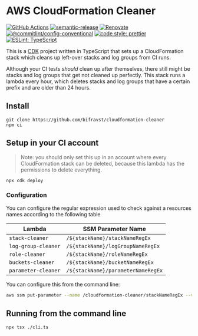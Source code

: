 # AWS CloudFormation Cleaner

[![GitHub Actions](https://github.com/bifravst/cloudformation-cleaner/workflows/Test%20and%20Release/badge.svg)](https://github.com/bifravst/cloudformation-cleaner/actions)
[![semantic-release](https://img.shields.io/badge/%20%20%F0%9F%93%A6%F0%9F%9A%80-semantic--release-e10079.svg)](https://github.com/semantic-release/semantic-release)
[![Renovate](https://img.shields.io/badge/renovate-enabled-brightgreen.svg)](https://renovatebot.com)
[![@commitlint/config-conventional](https://img.shields.io/badge/%40commitlint-config--conventional-brightgreen)](https://github.com/conventional-changelog/commitlint/tree/master/@commitlint/config-conventional)
[![code style: prettier](https://img.shields.io/badge/code_style-prettier-ff69b4.svg)](https://github.com/prettier/prettier/)
[![ESLint: TypeScript](https://img.shields.io/badge/ESLint-TypeScript-blue.svg)](https://github.com/typescript-eslint/typescript-eslint)

This is a [CDK](https://github.com/aws/aws-cdk) project written in TypeScript
that sets up a CloudFormation stack which cleans up left-over stacks and log
groups from CI runs.

Although your CI tests _should_ clean up after themselves, there still might be
stacks and log groups that get not cleaned up perfectly. This stack runs a
lambda every hour, which deletes stacks and log groups that have a certain
prefix and are older than 24 hours.

## Install

    git clone https://github.com/bifravst/cloudformation-cleaner
    npm ci

## Setup in your CI account

> Note: you should only set this up in an account where every CloudFormation
> stack can be deleted, because this lambda has the permissions to delete
> everything.

    npx cdk deploy

### Configuration

You can configure the regular expression used to check against a resources names
according to the following table

| Lambda              | SSM Parameter Name                 |
| ------------------- | ---------------------------------- |
| `stack-cleaner`     | `/${stackName}/stackNameRegEx`     |
| `log-group-cleaner` | `/${stackName}/logGroupNameRegEx`  |
| `role-cleaner`      | `/${stackName}/roleNameRegEx`      |
| `buckets-cleaner`   | `/${stackName}/bucketNameRegEx`    |
| `parameter-cleaner` | `/${stackName}/parameterNameRegEx` |

You can configure this from the command line:

```bash
aws ssm put-parameter --name /cloudformation-cleaner/stackNameRegEx --value '^(some-pattern|another-pattern)-' --overwrite
```

## Running from the command line

```bash
npx tsx ./cli.ts
```
